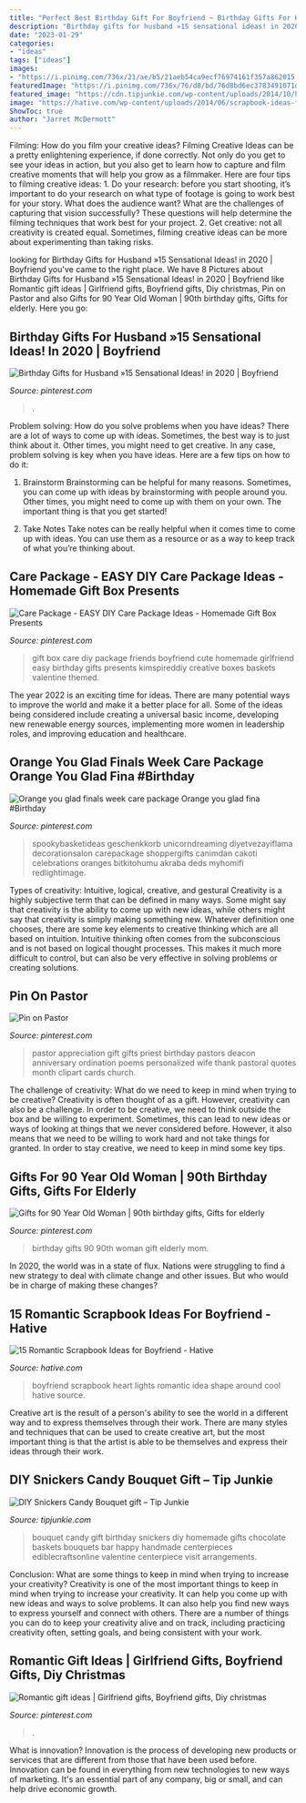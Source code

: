 ```yaml
---
title: "Perfect Best Birthday Gift For Boyfriend ~ Birthday Gifts For Husband »15 Sensational Ideas! In 2020"
description: "Birthday gifts for husband »15 sensational ideas! in 2020"
date: "2023-01-29"
categories:
- "ideas"
tags: ["ideas"]
images:
- "https://i.pinimg.com/736x/21/ae/b5/21aeb54ca9ecf76974161f357a862015.jpg"
featuredImage: "https://i.pinimg.com/736x/76/d8/bd/76d8bd6ec3783491071dcf6385cd0e39--pastor-appreciation-gifts-gifts-for-pastors.jpg"
featured_image: "https://cdn.tipjunkie.com/wp-content/uploads/2014/10/homemade-birthday-gift.jpg"
image: "https://hative.com/wp-content/uploads/2014/06/scrapbook-ideas-for-boyfriend/4-scrapbook-ideas-for-boyfriend.jpg"
ShowToc: true
author: "Jarret McDermott"
---
```



Filming: How do you film your creative ideas?
Filming Creative Ideas can be a pretty enlightening experience, if done correctly. Not only do you get to see your ideas in action, but you also get to learn how to capture and film creative moments that will help you grow as a filmmaker. Here are four tips to filming creative ideas: 1. Do your research: before you start shooting, it’s important to do your research on what type of footage is going to work best for your story. What does the audience want? What are the challenges of capturing that vision successfully? These questions will help determine the filming techniques that work best for your project. 2. Get creative: not all creativity is created equal. Sometimes, filming creative ideas can be more about experimenting than taking risks.

	

		
looking for Birthday Gifts for Husband »15 Sensational Ideas! in 2020 | Boyfriend you've came to the right place. We have 8 Pictures about Birthday Gifts for Husband »15 Sensational Ideas! in 2020 | Boyfriend like Romantic gift ideas | Girlfriend gifts, Boyfriend gifts, Diy christmas, Pin on Pastor and also Gifts for 90 Year Old Woman | 90th birthday gifts, Gifts for elderly. Here you go:
		
    
## Birthday Gifts For Husband »15 Sensational Ideas! In 2020 | Boyfriend

<img loading=lazy src="https://i.pinimg.com/736x/21/ae/b5/21aeb54ca9ecf76974161f357a862015.jpg" onerror="this.onerror=null;this.src='https://tse4.mm.bing.net/th?id=OIP.MfGlfpA5lB1HWShqVL_LaAHaPj&amp;pid=15.1';" alt="Birthday Gifts for Husband »15 Sensational Ideas! in 2020 | Boyfriend">

_Source: pinterest.com_

>. 

	

Problem solving: How do you solve problems when you have ideas?
There are a lot of ways to come up with ideas. Sometimes, the best way is to just think about it. Other times, you might need to get creative. In any case, problem solving is key when you have ideas. Here are a few tips on how to do it:
1. Brainstorm
Brainstorming can be helpful for many reasons. Sometimes, you can come up with ideas by brainstorming with people around you. Other times, you might need to come up with them on your own. The important thing is that you get started!

2. Take Notes
Take notes can be really helpful when it comes time to come up with ideas. You can use them as a resource or as a way to keep track of what you’re thinking about.

    
## Care Package - EASY DIY Care Package Ideas - Homemade Gift Box Presents

<img loading=lazy src="https://i.pinimg.com/736x/52/25/77/5225778ee3d4ba5cfa6a5fc6cbf8f292.jpg" onerror="this.onerror=null;this.src='https://tse1.mm.bing.net/th?id=OIP.6kI0vWn5H9dUEjh2948XGgHaNM&amp;pid=15.1';" alt="Care Package - EASY DIY Care Package Ideas - Homemade Gift Box Presents">

_Source: pinterest.com_

>gift box care diy package friends boyfriend cute homemade girlfriend easy birthday gifts presents kimspireddiy creative boxes baskets valentine themed. 

	

The year 2022 is an exciting time for ideas. There are many potential ways to improve the world and make it a better place for all. Some of the ideas being considered include creating a universal basic income, developing new renewable energy sources, implementing more women in leadership roles, and improving education and healthcare.

    
## Orange You Glad Finals Week Care Package Orange You Glad Fina #Birthday

<img loading=lazy src="https://i.pinimg.com/736x/28/80/82/2880824d1af1414bcfec948f45f02e7d.jpg" onerror="this.onerror=null;this.src='https://tse3.mm.bing.net/th?id=OIP.4feqn3GSt8wurtsP9n0kuAHaJ3&amp;pid=15.1';" alt="Orange you glad finals week care package Orange you glad fina #Birthday">

_Source: pinterest.com_

>spookybasketideas geschenkkorb unicorndreaming diyetvezayiflama decorationsalon carepackage shoppergifts canimdan cakoti celebrations oranges bitkitohumu akraba deds myhomifi redlightimage. 

	

Types of creativity: Intuitive, logical, creative, and gestural
Creativity is a highly subjective term that can be defined in many ways. Some might say that creativity is the ability to come up with new ideas, while others might say that creativity is simply making something new. Whatever definition one chooses, there are some key elements to creative thinking which are all based on intuition. Intuitive thinking often comes from the subconscious and is not based on logical thought processes. This makes it much more difficult to control, but can also be very effective in solving problems or creating solutions.

    
## Pin On Pastor

<img loading=lazy src="https://i.pinimg.com/736x/76/d8/bd/76d8bd6ec3783491071dcf6385cd0e39--pastor-appreciation-gifts-gifts-for-pastors.jpg" onerror="this.onerror=null;this.src='https://tse2.mm.bing.net/th?id=OIP.VSN5wQRW-mqjv6kPqfXt3gHaIg&amp;pid=15.1';" alt="Pin on Pastor">

_Source: pinterest.com_

>pastor appreciation gift gifts priest birthday pastors deacon anniversary ordination poems personalized wife thank pastoral quotes month clipart cards church. 

	

The challenge of creativity: What do we need to keep in mind when trying to be creative?
Creativity is often thought of as a gift. However, creativity can also be a challenge. In order to be creative, we need to think outside the box and be willing to experiment. Sometimes, this can lead to new ideas or ways of looking at things that we never considered before. However, it also means that we need to be willing to work hard and not take things for granted. In order to stay creative, we need to keep in mind some key tips.

    
## Gifts For 90 Year Old Woman | 90th Birthday Gifts, Gifts For Elderly

<img loading=lazy src="https://i.pinimg.com/736x/c1/85/93/c18593a275b74f2abfb1137d364ecf77.jpg" onerror="this.onerror=null;this.src='https://tse2.mm.bing.net/th?id=OIP.K-tQw_XzW6AzQPQJZYBoHwHaLH&amp;pid=15.1';" alt="Gifts for 90 Year Old Woman | 90th birthday gifts, Gifts for elderly">

_Source: pinterest.com_

>birthday gifts 90 90th woman gift elderly mom. 

	

In 2020, the world was in a state of flux. Nations were struggling to find a new strategy to deal with climate change and other issues. But who would be in charge of making these changes?

    
## 15 Romantic Scrapbook Ideas For Boyfriend - Hative

<img loading=lazy src="https://hative.com/wp-content/uploads/2014/06/scrapbook-ideas-for-boyfriend/4-scrapbook-ideas-for-boyfriend.jpg" onerror="this.onerror=null;this.src='https://tse1.mm.bing.net/th?id=OIP.dG64a9go7AdZRZwa_bpnJgHaHa&amp;pid=15.1';" alt="15 Romantic Scrapbook Ideas for Boyfriend - Hative">

_Source: hative.com_

>boyfriend scrapbook heart lights romantic idea shape around cool hative source. 

	

Creative art is the result of a person's ability to see the world in a different way and to express themselves through their work. There are many styles and techniques that can be used to create creative art, but the most important thing is that the artist is able to be themselves and express their ideas through their work.

    
## DIY Snickers Candy Bouquet Gift – Tip Junkie

<img loading=lazy src="https://cdn.tipjunkie.com/wp-content/uploads/2014/10/homemade-birthday-gift.jpg" onerror="this.onerror=null;this.src='https://tse4.mm.bing.net/th?id=OIP.07LCF5KAyADMieUHukgIeAAAAA&amp;pid=15.1';" alt="DIY Snickers Candy Bouquet gift – Tip Junkie">

_Source: tipjunkie.com_

>bouquet candy gift birthday snickers diy homemade gifts chocolate baskets bouquets bar happy handmade centerpieces ediblecraftsonline valentine centerpiece visit arrangements. 

	

Conclusion: What are some things to keep in mind when trying to increase your creativity?
Creativity is one of the most important things to keep in mind when trying to increase your creativity. It can help you come up with new ideas and ways to solve problems. It can also help you find new ways to express yourself and connect with others. There are a number of things you can do to keep your creativity alive and on track, including practicing creativity often, setting goals, and being consistent with your work.

    
## Romantic Gift Ideas | Girlfriend Gifts, Boyfriend Gifts, Diy Christmas

<img loading=lazy src="https://i.pinimg.com/736x/22/c5/c9/22c5c96850e4759bc0f11bf6360226eb.jpg" onerror="this.onerror=null;this.src='https://tse3.mm.bing.net/th?id=OIP.V5UghlxxCt7qDnG6vYIttwHaJ4&amp;pid=15.1';" alt="Romantic gift ideas | Girlfriend gifts, Boyfriend gifts, Diy christmas">

_Source: pinterest.com_

>. 

	

What is innovation?
Innovation is the process of developing new products or services that are different from those that have been used before. Innovation can be found in everything from new technologies to new ways of marketing. It's an essential part of any company, big or small, and can help drive economic growth.

